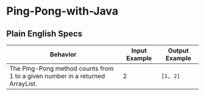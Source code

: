 # Ping-Pong-with-Java
## Plain English Specs
| Behavior | Input Example | Output Example |
| --- | --- | --- |
|The Ping-Pong method counts from 1 to a given number in a returned ArrayList. | 2 | `[1, 2]` |
